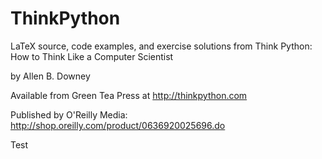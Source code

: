 ThinkPython
===========

LaTeX source, code examples, and exercise solutions from Think Python: How to Think Like a Computer Scientist

by Allen B. Downey

Available from Green Tea Press at http://thinkpython.com

Published by O'Reilly Media: http://shop.oreilly.com/product/0636920025696.do

Test
